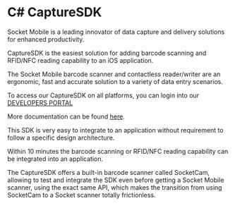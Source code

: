# C# CaptureSDK

Socket Mobile is a leading innovator of data capture and delivery solutions for enhanced productivity.

CaptureSDK is the easiest solution for adding barcode scanning and RFID/NFC reading capability to an iOS application.

The Socket Mobile barcode scanner and contactless reader/writer are an ergonomic, fast and accurate solution to a variety of data entry scenarios.

To access our CaptureSDK on all platforms, you can login into our [DEVELOPERS PORTAL](https://www.socketmobile.com/dev-portal/portal)

More documentation can be found [here](https://docs.socketmobile.com/capture/csharp/en/latest/ "CaptureSDK Documentation").

This SDK is very easy to integrate to an application without requirement to follow a specific design architecture.

Within 10 minutes the barcode scanning or RFID/NFC reading capability can be integrated into an application.

The CaptureSDK offers a built-in barcode scanner called SocketCam, allowing to test and integrate the SDK even before getting a Socket Mobile scanner, using the exact same API, which makes the transition from using SocketCam to a Socket scanner totally frictionless.
